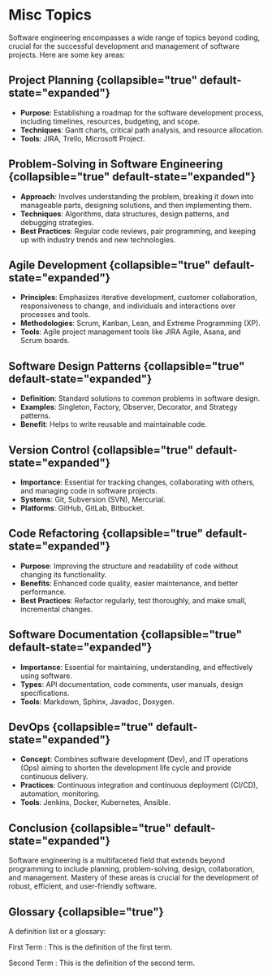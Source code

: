 # Misc Topics

Software engineering encompasses a wide range of topics beyond coding, crucial for the successful development and
management of software projects. Here are some key areas:

## Project Planning {collapsible="true" default-state="expanded"}

- **Purpose**: Establishing a roadmap for the software development process, including timelines, resources, budgeting,
  and scope.
- **Techniques**: Gantt charts, critical path analysis, and resource allocation.
- **Tools**: JIRA, Trello, Microsoft Project.

## Problem-Solving in Software Engineering {collapsible="true" default-state="expanded"}

- **Approach**: Involves understanding the problem, breaking it down into manageable parts, designing solutions, and
  then implementing them.
- **Techniques**: Algorithms, data structures, design patterns, and debugging strategies.
- **Best Practices**: Regular code reviews, pair programming, and keeping up with industry trends and new technologies.

## Agile Development {collapsible="true" default-state="expanded"}

- **Principles**: Emphasizes iterative development, customer collaboration, responsiveness to change, and individuals
  and interactions over processes and tools.
- **Methodologies**: Scrum, Kanban, Lean, and Extreme Programming (XP).
- **Tools**: Agile project management tools like JIRA Agile, Asana, and Scrum boards.

## Software Design Patterns {collapsible="true" default-state="expanded"}

- **Definition**: Standard solutions to common problems in software design.
- **Examples**: Singleton, Factory, Observer, Decorator, and Strategy patterns.
- **Benefit**: Helps to write reusable and maintainable code.

## Version Control {collapsible="true" default-state="expanded"}

- **Importance**: Essential for tracking changes, collaborating with others, and managing code in software projects.
- **Systems**: Git, Subversion (SVN), Mercurial.
- **Platforms**: GitHub, GitLab, Bitbucket.

## Code Refactoring {collapsible="true" default-state="expanded"}

- **Purpose**: Improving the structure and readability of code without changing its functionality.
- **Benefits**: Enhanced code quality, easier maintenance, and better performance.
- **Best Practices**: Refactor regularly, test thoroughly, and make small, incremental changes.

## Software Documentation {collapsible="true" default-state="expanded"}

- **Importance**: Essential for maintaining, understanding, and effectively using software.
- **Types**: API documentation, code comments, user manuals, design specifications.
- **Tools**: Markdown, Sphinx, Javadoc, Doxygen.

## DevOps {collapsible="true" default-state="expanded"}

- **Concept**: Combines software development (Dev), and IT operations (Ops) aiming to shorten the development life cycle
  and provide continuous delivery.
- **Practices**: Continuous integration and continuous deployment (CI/CD), automation, monitoring.
- **Tools**: Jenkins, Docker, Kubernetes, Ansible.

## Conclusion {collapsible="true" default-state="expanded"}

Software engineering is a multifaceted field that extends beyond programming to include planning, problem-solving,
design, collaboration, and management. Mastery of these areas is crucial for the development of robust, efficient, and
user-friendly software.

## Glossary {collapsible="true"}

A definition list or a glossary:

First Term
: This is the definition of the first term.

Second Term
: This is the definition of the second term.

